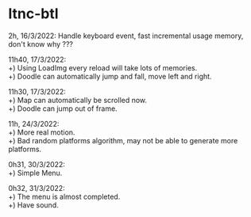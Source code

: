 # ltnc-btl
2h, 16/3/2022: Handle keyboard event, fast incremental usage memory, don't know why ??? <br>

11h40, 17/3/2022:<br>
+) Using LoadImg every reload will take lots of memories. <br>
+) Doodle can automatically jump and fall, move left and right. <br>

11h30, 17/3/2022: <br>
+) Map can automatically be scrolled now.<br>
+) Doodle can jump out of frame.<br>

11h, 24/3/2022: <br>
+) More real motion.<br>
+) Bad random platforms algorithm, may not be able to generate more platforms.<br>

0h31, 30/3/2022: <br>
+) Simple Menu. <br>

0h32, 31/3/2022: <br>
+) The menu is almost completed. <br>
+) Have sound. <br>